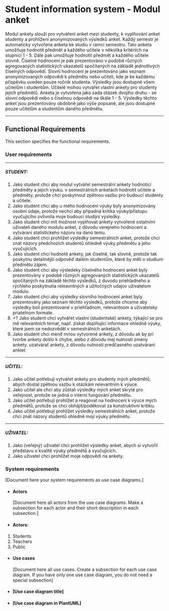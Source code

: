 # Student information system - Modul anket

Modul ankety slouží pro vytváření anket mezi studenty, k vyplňování anket studenty a prohlížení anonymizovaných výsledků anket. Každý semestr je automaticky vytvořena anketa ke studiu v rámci semestru. Tato anketa umožňuje hodnotit předmět a každého učitele v několika kritériích na stupnici 1 - 5. Dále pak umožňuje hodnotit předmět a každého učitele slovně. Číselné hodnocení je pak prezentováno v podobě různých agregovaných statistických ukazatelů spočítaných na základě jednotlivých číselných odpovědí. Slovní hodnocení je prezentováno jako seznam anonymizovaných odpovědí k předmětu nebo učiteli, kde je ke každému příspěvku uveden pouze ročník studenta. Výsledky jsou dostupné všem učitelům i studentům. Učitelé mohou vytvářet vlastní ankety pro studenty jejich předmětů. Anketa je vytvořena jako sada otázek dvojího druhu - se slovní odpovědí nebo s číselnou odpovědí na škále 1 - 5. Výsledky těchto anket jsou prezentovány obdobně jako výše popsané, ale jsou dostupné pouze učitelům a studentům daného předmětu.

---

## Functional Requirements
This section specifies the functional requirements.

### User requirements
---
##### STUDENT:
1. Jako student chci aby modul vytvářel semestrální ankety hodnotící předměty a jejich výuku.
v semestrálních anketách hodnotit učitele a předměty, protože chci poskytnout zpětnou vazbu pro budoucí studenty a učitele.
1. Jako student chci aby u mého hodnocení výuky byly anonymizovány osobní údaje, protože nechci aby případná kritika výuky/přístupu vyučujícího ovlivnila moje budoucí studijní výsledky.
1. Jako student chci mít možnost vyplňovat ankety vytvořené ostatními uživateli daného modulu anket, z dôvodu verejneho hodnocení a vytvárani statistickeho názoru na danú temu.
1. Jako student chci prohlížet výsledky semestrálních anket, protože chci znát názory předchozích studentů ohledně výuky předmětu a jeho vyučujících.
1. Jako student chci hodnotit ankety, jak číselně, tak slovně, protože tak poskytnu detailnější odpověď dalším studentům, které by měli o studium předmětu zájem.
1. Jako student chci aby výsledeky číselného hodnocení anket byly prezentovány v podobě různých agregovaných statistických ukazatelů spočítaných na základě těchto výsledků, z duvodu priehladneho a rýchleho poskytnutia releavntných a užitočných udajov uživatelom modulu.
1. Jako student chci aby výsledky slovního hodnocení anket byly prezentovány jako seznam těchto výsledků, protože chceme aby výsledky boli prezentované v priehľadnom, relevantnom a uživatelsky priatelnom formate.
1. +? Jako student chci vytvářet vlastní (studentské) ankety, týkající se pro mě relevantních témat, např. získat doplňující informace ohledně výuky, které jsem se nedozvěděl v semestrálních anketách.
1. Jako student chci meniť mnou vytvorené ankety, z dôvodu ak by pri tvorbe ankety došlo k chybe, alebo z dôvodu inej nutnosti zmeny ankety.
uzatvárať ankety, z dôvodu nutnosti predčasného uzatváraní ankiet
---
##### UČITEL:
1. Jako učitel potřebuji vytvářet ankety pro studenty mých předmětů, abych dostal zpětnou vazbu k otázkám relevantním k výuce.
1. Jako učitel ale chci aby zůstali výsledky mých anket skryté pro veřejnost, protože se jedná o interní fungování předmětu.
1. Jako učitel potřebuji prohlížet a reagovat na hodnocení k výuce mých předmětů, protože se chci obhájit/poděkovat za konstruktivní kritiku.
1. Jako učitel potřebuji prohlížet výsledky semestrálních anket, protože chci znát názory studentů ohledně mojí výuky předmětu.
---
##### UŽIVATEL:
1. Jako (veřejný) uživatel chci prohlížet výsledky anket, abych si vytvořil představu o kvalitě výuky předmětů a vyučujících.
1. Jako uživatel chci prohlížet moje odpovědi na ankety.


### System requirements
[Document here your system requirements as use case diagrams.]

- #### Actors
  [Document here all actors from the use case diagrams. Make a subsection for each actor and their short description in each subsection.]

- #### Actors:
1. Students
1. Teachers
1. Public

- #### Use cases
  [Document here all use cases. Create a subsection for each use case diagram. If you have only one use case diagram, you do not need a special subsection]

- #### [Use case diagram title]
- #### [Use case diagram in PlantUML]
